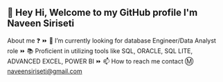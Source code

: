 ## 👋 Hey Hi, Welcome to my GitHub profile I'm Naveen Siriseti

About me ❓ ⏩ 👀 I’m currently looking for database Engineer/Data Analyst role ⏩ 📚 Proficient in utilizing tools like SQL, ORACLE, SQL LITE, ADVANCED EXCEL, POWER BI  ⏩ 📫 How to reach me contact Ⓜ naveensiriseti@gmail.com

<!--
**NaveenNaviee/NaveenNaviee** is a ✨ _special_ ✨ repository because its `README.md` (this file) appears on your GitHub profile.

Here are some ideas to get you started:

- 🔭 I’m currently working on ...
- 🌱 I’m currently learning ...
- 👯 I’m looking to collaborate on ...
- 🤔 I’m looking for help with ...
- 💬 Ask me about ...
- 📫 How to reach me: ...
- 😄 Pronouns: ...
- ⚡ Fun fact: ...
-->
